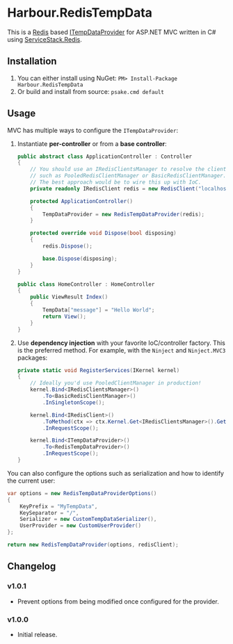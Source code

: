 Harbour.RedisTempData
=====================

This is a [Redis](http://redis.io/) based [ITempDataProvider](http://msdn.microsoft.com/en-us/library/system.web.mvc.itempdataprovider%28v=vs.118%29.aspx) for ASP.NET MVC
written in C# using [ServiceStack.Redis](https://github.com/ServiceStack/ServiceStack.Redis).

Installation
------------

1. You can either install using NuGet: `PM> Install-Package Harbour.RedisTempData`
2. Or build and install from source: `psake.cmd default`

Usage
-----

MVC has multiple ways to configure the `ITempDataProvider`:

1. Instantiate **per-controller** or from a **base controller**:

	```csharp
	public abstract class ApplicationController : Controller
	{
	    // You should use an IRedisClientsManager to resolve the client
	    // such as PooledRedisClientManager or BasicRedisClientManager.
	    // The best approach would be to wire this up with IoC.
	    private readonly IRedisClient redis = new RedisClient("localhost:6379");
	
	    protected ApplicationController()
	    {
	        TempDataProvider = new RedisTempDataProvider(redis);
	    }
	
	    protected override void Dispose(bool disposing)
	    {
	        redis.Dispose();
	
	        base.Dispose(disposing);
	    }
	}
	
	public class HomeController : HomeController
	{
	    public ViewResult Index()
	    {
	        TempData["message"] = "Hello World";
	        return View();
	    }
	}
	```

2. Use **dependency injection** with your favorite IoC/controller factory. This
   is the preferred method. For example, with the `Ninject` and `Ninject.MVC3` packages:

	```csharp
	private static void RegisterServices(IKernel kernel)
    {
        // Ideally you'd use PooledClientManager in production!
        kernel.Bind<IRedisClientsManager>()
            .To<BasicRedisClientManager>()
            .InSingletonScope();

        kernel.Bind<IRedisClient>()
            .ToMethod(ctx => ctx.Kernel.Get<IRedisClientsManager>().GetClient())
            .InRequestScope();

        kernel.Bind<ITempDataProvider>()
            .To<RedisTempDataProvider>()
            .InRequestScope();
    }        
	```

You can also configure the options such as serialization and how to identify
the current user:

```csharp
var options = new RedisTempDataProviderOptions()
{
    KeyPrefix = "MyTempData",
    KeySeparator = "/",
    Serializer = new CustomTempDataSerializer(),
    UserProvider = new CustomUserProvider()
};

return new RedisTempDataProvider(options, redisClient);
```

Changelog
---------

### v1.0.1
- Prevent options from being modified once configured for the provider.

### v1.0.0
- Initial release.